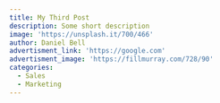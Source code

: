 ```yaml
---
title: My Third Post
description: Some short description
image: 'https://unsplash.it/700/466'
author: Daniel Bell
advertisment_link: 'https://google.com'
advertisment_image: 'https://fillmurray.com/728/90'
categories:
  - Sales
  - Marketing
---
```



